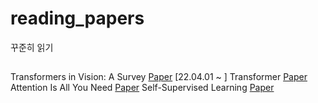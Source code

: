 # reading_papers
꾸준히 읽기

## 

Transformers in Vision: A Survey [Paper](https://arxiv.org/abs/2101.01169) [22.04.01 ~ ]
Transformer [Paper](https://paperswithcode.com/method/transformer)
Attention Is All You Need [Paper](https://paperswithcode.com/paper/attention-is-all-you-need)
Self-Supervised Learning [Paper](https://paperswithcode.com/task/self-supervised-learning)
